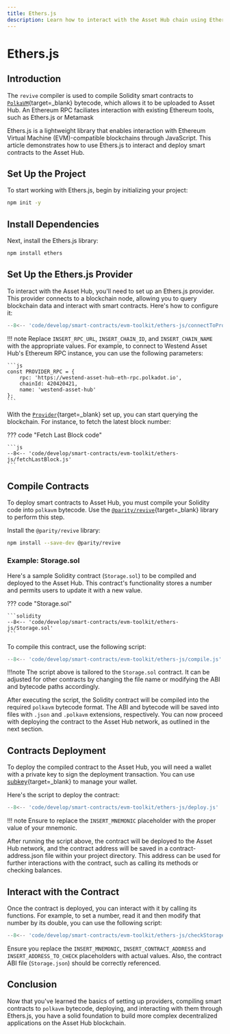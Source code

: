 ```yaml
---
title: Ethers.js
description: Learn how to interact with the Asset Hub chain using Ethers.js, compiling and deploying Solidity contracts, and interacting with deployed smart contracts.
---
```


# Ethers.js

## Introduction

The `revive` compiler is used to compile Solidity smart contracts to [`PolkaVM`](/develop/smart-contracts/evm/native-evm-contracts/#polkavm){target=\_blank} bytecode, which allows it to be uploaded to Asset Hub. An Ethereum RPC faciliates interaction with existing Ethereum tools, such as Ethers.js or Metamask

Ethers.js is a lightweight library that enables interaction with Ethereum Virtual Machine (EVM)-compatible blockchains through JavaScript. This article demonstrates how to use Ethers.js to interact and deploy smart contracts to the Asset Hub.

## Set Up the Project

To start working with Ethers.js, begin by initializing your project:

```bash
npm init -y
```

## Install Dependencies

Next, install the Ethers.js library:

```bash
npm install ethers
```

## Set Up the Ethers.js Provider

To interact with the Asset Hub, you'll need to set up an Ethers.js provider. This provider connects to a blockchain node, allowing you to query blockchain data and interact with smart contracts. Here's how to configure it:

```js
--8<-- 'code/develop/smart-contracts/evm-toolkit/ethers-js/connectToProvider.js'
```

!!! note
    Replace `INSERT_RPC_URL`, `INSERT_CHAIN_ID`, and `INSERT_CHAIN_NAME` with the appropriate values. For example, to connect to Westend Asset Hub's Ethereum RPC instance, you can use the following parameters:

    ```js
    const PROVIDER_RPC = {
        rpc: 'https://westend-asset-hub-eth-rpc.polkadot.io',
        chainId: 420420421,
        name: 'westend-asset-hub'
    };
    ```

With the [`Provider`](https://docs.ethers.org/v6/api/providers/#Provider){target=\_blank} set up, you can start querying the blockchain. For instance, to fetch the latest block number:

??? code "Fetch Last Block code"

    ```js
    --8<-- 'code/develop/smart-contracts/evm-toolkit/ethers-js/fetchLastBlock.js'
    ```

## Compile Contracts

To deploy smart contracts to Asset Hub, you must compile your Solidity code into `polkavm` bytecode. Use the [`@parity/revive`](https://www.npmjs.com/package/@parity/revive){target=\_blank} library to perform this step.

Install the `@parity/revive` library:

```bash
npm install --save-dev @parity/revive 
```
### Example: Storage.sol

Here's a sample Solidity contract (`Storage.sol`) to be compiled and deployed to the Asset Hub. This contract's functionality stores a number and permits users to update it with a new value.

??? code "Storage.sol"

    ```solidity
    --8<-- 'code/develop/smart-contracts/evm-toolkit/ethers-js/Storage.sol'
    ```

To compile this contract, use the following script:

```js
--8<-- 'code/develop/smart-contracts/evm-toolkit/ethers-js/compile.js'
```

!!!note
    The script above is tailored to the `Storage.sol` contract. It can be adjusted for other contracts by changing the file name or modifying the ABI and bytecode paths accordingly.

After executing the script, the Solidity contract will be compiled into the required `polkavm` bytecode format. The ABI and bytecode will be saved into files with `.json` and `.polkavm` extensions, respectively. You can now proceed with deploying the contract to the Asset Hub network, as outlined in the next section.

## Contracts Deployment

To deploy the compiled contract to the Asset Hub, you will need a wallet with a private key to sign the deployment transaction. You can use [subkey](/polkadot-protocol/basics/accounts/#using-subkey){target=\_blank} to manage your wallet.

Here's the script to deploy the contract:

```js
--8<-- 'code/develop/smart-contracts/evm-toolkit/ethers-js/deploy.js'
```

!!! note
    Ensure to replace the `INSERT_MNEMONIC` placeholder with the proper value of your mnemonic.

After running the script above, the contract will be deployed to the Asset Hub network, and the contract address will be saved in a contract-address.json file within your project directory. This address can be used for further interactions with the contract, such as calling its methods or checking balances.

## Interact with the Contract

Once the contract is deployed, you can interact with it by calling its functions. For example, to set a number, read it and then modify that number by its double, you can use the following script:

```js
--8<-- 'code/develop/smart-contracts/evm-toolkit/ethers-js/checkStorage.js'
```

Ensure you replace the `INSERT_MNEMONIC`, `INSERT_CONTRACT_ADDRESS` and `INSERT_ADDRESS_TO_CHECK` placeholders with actual values. Also, the contract ABI file (`Storage.json`) should be correctly referenced.

## Conclusion

Now that you've learned the basics of setting up providers, compiling smart contracts to `polkavm` bytecode, deploying, and interacting with them through Ethers.js, you have a solid foundation to build more complex decentralized applications on the Asset Hub blockchain.